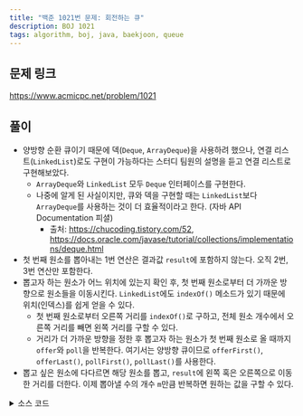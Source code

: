 ```yaml
---
title: "백준 1021번 문제: 회전하는 큐"
description: BOJ 1021
tags: algorithm, boj, java, baekjoon, queue
---
```


## 문제 링크

https://www.acmicpc.net/problem/1021

## 풀이

- 양방향 순환 큐이기 때문에 덱(`Deque`, `ArrayDeque`)을 사용하려 했으나, 연결 리스트(`LinkedList`)로도 구현이 가능하다는 스터디 팀원의 설명을 듣고 연결 리스트로 구현해보았다.
  - `ArrayDeque`와 `LinkedList` 모두 `Deque` 인터페이스를 구현한다.
  - 나중에 알게 된 사실이지만, 큐와 덱을 구현할 때는 `LinkedList`보다 `ArrayDeque`를 사용하는 것이 더 효율적이라고 한다. (자바 API Documentation 피셜)
    - 출처: https://chucoding.tistory.com/52, https://docs.oracle.com/javase/tutorial/collections/implementations/deque.html
- 첫 번째 원소를 뽑아내는 1번 연산은 결과값 `result`에 포함하지 않는다. 오직 2번, 3번 연산만 포함한다.
- 뽑고자 하는 원소가 어느 위치에 있는지 확인 후, 첫 번째 원소로부터 더 가까운 방향으로 원소들을 이동시킨다. `LinkedList`에도 `indexOf()` 메소드가 있기 때문에 위치(인덱스)를 쉽게 얻을 수 있다.
  - 첫 번째 원소로부터 오른쪽 거리를 `indexOf()`로 구하고, 전체 원소 개수에서 오른쪽 거리를 빼면 왼쪽 거리를 구할 수 있다.
  - 거리가 더 가까운 방향을 정한 후 뽑고자 하는 원소가 첫 번째 원소로 올 때까지 `offer`와 `poll`을 반복한다. 여기서는 양방향 큐이므로 `offerFirst()`, `offerLast()`, `pollFirst()`, `pollLast()`를 사용한다.
- 뽑고 싶은 원소에 다다르면 해당 원소를 뽑고, `result`에 왼쪽 혹은 오른쪽으로 이동한 거리를 더한다. 이제 뽑아낼 수의 개수 `m`만큼 반복하면 원하는 값을 구할 수 있다.

<details>
<summary>소스 코드</summary>
<div markdown="1">

```java
import java.io.BufferedReader;
import java.io.IOException;
import java.io.InputStreamReader;
import java.util.LinkedList;
import java.util.StringTokenizer;

public class Main {
    public static void main(String[] args) throws IOException {
        BufferedReader br = new BufferedReader(new InputStreamReader(System.in));
        StringTokenizer st;
        
        st = new StringTokenizer(br.readLine());
        int n = Integer.parseInt(st.nextToken());
        int m = Integer.parseInt(st.nextToken());
        
        // 큐 초기화 (연결 리스트 사용)
        LinkedList<Integer> queue = new LinkedList<>();
        for (int i = 1; i <= n; i++) queue.offerLast(i);
        
        st = new StringTokenizer(br.readLine());
        int result = 0;
        for (int i = 0; i < m; i++) {
            int target = Integer.parseInt(st.nextToken());
            
            if (queue.peekFirst() == target) {
                // 첫 번째 원소가 뽑아낼 수일 경우
                queue.pollFirst();
            } else {
                // 왼쪽과 오른쪽 중 더 짧은 거리를 이동
                int rightDist = queue.indexOf(target);
                int leftDist = queue.size() - rightDist;
                
                if (leftDist < rightDist) {
                    while (queue.peekFirst() != target) {
                        queue.offerFirst(queue.pollLast());
                    }
                    // 첫 번째 원소 추출
                    queue.pollFirst();
                    result += leftDist;
                } else {
                    while (queue.peekFirst() != target) {
                        queue.offerLast(queue.pollFirst());
                    }
                    // 첫 번째 원소 추출
                    queue.pollFirst();
                    result += rightDist;
                }
            }
        }
        
        System.out.println(result);
        br.close();
    }
}
```

</div>
</details>
